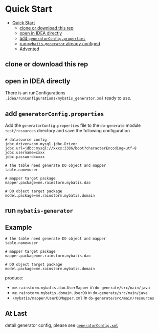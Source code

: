 # Quick Start

- [Quick Start](#quick-start)
  - [clone or download this rep](#clone-or-download-this-rep)
  - [open in IDEA directly](#open-in-idea-directly)
  - [add `generatorConfig.properties`](#add-generatorconfigproperties)
  - [run `mybatis-generator` already configed](#run-mybatis-generator-already-configed)
  - [Advented](#advented)

## clone or download this rep

## open in IDEA directly

There is an runConfigurations `.idea/runConfigurations/mybatis_generator.xml` ready to use.

## add `generatorConfig.properties`

Add the `generatorConfig.properties` file to the `do-generate` module `test/resources` directory and save the following configuration

```properties
# datasource config
jdbc.driver=com.mysql.jdbc.Driver
jdbc.url=jdbc:mysql://xxxx:3306/boot?characterEncoding=utf-8
jdbc.username=xxxx
jdbc.password=xxxx

# the table need generate DO object and mapper
table.name=user

# mapper target package
mapper.package=me.rainstorm.mybatis.dao

# DO object target package
model.package=me.rainstorm.mybatis.domain
```

## run `mybatis-generator`

## Example

```properties
# the table need generate DO object and mapper
table.name=user

# mapper target package
mapper.package=me.rainstorm.mybatis.dao

# DO object target package
model.package=me.rainstorm.mybatis.domain
```

produce:

- `me.rainstorm.mybatis.dao.UserMapper` in `do-generate/src/main/java`
- `me.rainstorm.mybatis.domain.UserDO`  in `do-generate/src/main/java`
- `/mybatis/mapper/UserDOMapper.xml` in `do-generate/src/main/resources`

## At Last

detail generator config, please see [`generatorConfig.xml`](do-generate/src/test/resources/generatorConfig.xml)